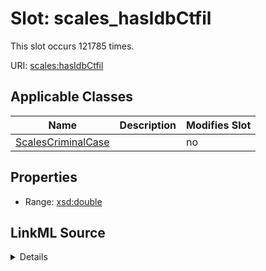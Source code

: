 

# Slot: scales_hasIdbCtfil




This slot occurs 121785 times.


URI: [scales:hasIdbCtfil](http://schemas.scales-okn.org/rdf/scales#hasIdbCtfil)



<!-- no inheritance hierarchy -->





## Applicable Classes

| Name | Description | Modifies Slot |
| --- | --- | --- |
| [ScalesCriminalCase](../classes/ScalesCriminalCase.md) |  |  no  |







## Properties

* Range: [xsd:double](http://www.w3.org/2001/XMLSchema#double)







## LinkML Source

<details>

```yaml
name: scales_hasIdbCtfil
from_schema: okns:scales-kg
rank: 1000
slot_uri: scales:hasIdbCtfil
alias: scales_hasIdbCtfil
domain_of:
- scales_CriminalCase
range: double

```
</details>